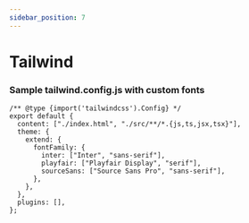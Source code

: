 ```yaml
---
sidebar_position: 7
---
```


# Tailwind

### Sample tailwind.config.js with custom fonts

```tsx title="tailwind.config.js"
/** @type {import('tailwindcss').Config} */
export default {
  content: ["./index.html", "./src/**/*.{js,ts,jsx,tsx}"],
  theme: {
    extend: {
      fontFamily: {
        inter: ["Inter", "sans-serif"],
        playfair: ["Playfair Display", "serif"],
        sourceSans: ["Source Sans Pro", "sans-serif"],
      },
    },
  },
  plugins: [],
};
```
